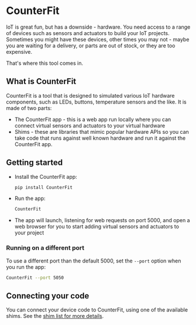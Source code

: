# CounterFit

IoT is great fun, but has a downside - hardware. You need access to a range of devices such as sensors and actuators to build your IoT projects. Sometimes you might have these devices, other times you may not - maybe you are waiting for a delivery, or parts are out of stock, or they are too expensive.

That's where this tool comes in.

## What is CounterFit

CounterFit is a tool that is designed to simulated various IoT hardware components, such as LEDs, buttons, temperature sensors and the like. It is made of two parts:

* The CounterFit app - this is a web app run locally where you can connect virtual sensors and actuators to your virtual hardware
* Shims - these are libraries that mimic popular hardware APIs so you can take code that runs against well known hardware and run it against the CounterFit app.

## Getting started

* Install the CounterFit app:

    ```sh
    pip install CounterFit
    ```

* Run the app:

    ```sh
    CounterFit
    ```

* The app will launch, listening for web requests on port 5000, and open a web browser for you to start adding virtual sensors and actuators to your project

### Running on a different port

To use a different port than the default 5000, set the `--port` option when you run the app:

```sh
CounterFit --port 5050
```

## Connecting your code

You can connect your device code to CounterFit, using one of the available shims. See the [shim list for more details](https://github.com/jimbobbennett/CounterFit#shims).
